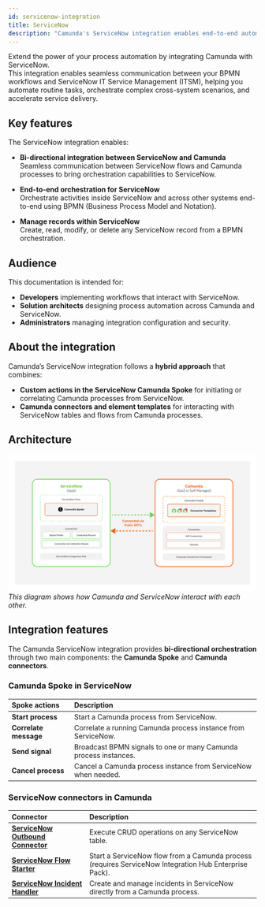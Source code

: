 ```yaml
---
id: servicenow-integration
title: ServiceNow
description: "Camunda's ServiceNow integration enables end-to-end automation by connecting business processes with ServiceNow ITSM workflows."
---
```


Extend the power of your process automation by integrating Camunda with ServiceNow.  
This integration enables seamless communication between your BPMN workflows and ServiceNow IT Service Management (ITSM), helping you automate routine tasks, orchestrate complex cross-system scenarios, and accelerate service delivery.

## Key features

The ServiceNow integration enables:

- **Bi-directional integration between ServiceNow and Camunda**  
  Seamless communication between ServiceNow flows and Camunda processes to bring orchestration capabilities to ServiceNow.

- **End-to-end orchestration for ServiceNow**  
  Orchestrate activities inside ServiceNow and across other systems end-to-end using BPMN (Business Process Model and Notation).

- **Manage records within ServiceNow**  
  Create, read, modify, or delete any ServiceNow record from a BPMN orchestration.

## Audience

This documentation is intended for:

- **Developers** implementing workflows that interact with ServiceNow.
- **Solution architects** designing process automation across Camunda and ServiceNow.
- **Administrators** managing integration configuration and security.

## About the integration

Camunda’s ServiceNow integration follows a **hybrid approach** that combines:

- **Custom actions in the ServiceNow Camunda Spoke** for initiating or correlating Camunda processes from ServiceNow.
- **Camunda connectors and element templates** for interacting with ServiceNow tables and flows from Camunda processes.

## Architecture

![Camunda ServiceNow integration architecture](./img/sn-camunda-architecture.png)
_This diagram shows how Camunda and ServiceNow interact with each other._

## Integration features

The Camunda ServiceNow integration provides **bi-directional orchestration** through two main components: the **Camunda Spoke** and **Camunda connectors**.

### Camunda Spoke in ServiceNow

| Spoke actions         | Description                                                      |
| :-------------------- | :--------------------------------------------------------------- |
| **Start process**     | Start a Camunda process from ServiceNow.                         |
| **Correlate message** | Correlate a running Camunda process instance from ServiceNow.    |
| **Send signal**       | Broadcast BPMN signals to one or many Camunda process instances. |
| **Cancel process**    | Cancel a Camunda process instance from ServiceNow when needed.   |

### ServiceNow connectors in Camunda

| Connector                                                             | Description                                                                                           |
| :-------------------------------------------------------------------- | :---------------------------------------------------------------------------------------------------- |
| [**ServiceNow Outbound Connector**](connectors/outbound-connector.md) | Execute CRUD operations on any ServiceNow table.                                                      |
| [**ServiceNow Flow Starter**](connectors/flow-starter.md)             | Start a ServiceNow flow from a Camunda process (requires ServiceNow Integration Hub Enterprise Pack). |
| [**ServiceNow Incident Handler**](connectors/incident-handler.md)     | Create and manage incidents in ServiceNow directly from a Camunda process.                            |
